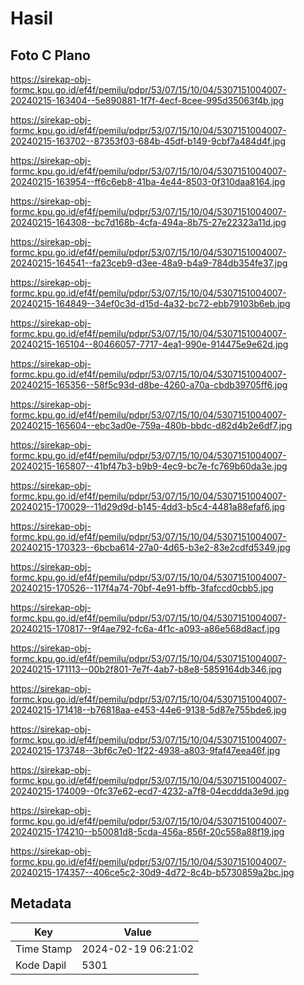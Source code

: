 # Hasil

## Foto C Plano

https://sirekap-obj-formc.kpu.go.id/ef4f/pemilu/pdpr/53/07/15/10/04/5307151004007-20240215-163404--5e890881-1f7f-4ecf-8cee-995d35063f4b.jpg

https://sirekap-obj-formc.kpu.go.id/ef4f/pemilu/pdpr/53/07/15/10/04/5307151004007-20240215-163702--87353f03-684b-45df-b149-9cbf7a484d4f.jpg

https://sirekap-obj-formc.kpu.go.id/ef4f/pemilu/pdpr/53/07/15/10/04/5307151004007-20240215-163954--ff6c6eb8-41ba-4e44-8503-0f310daa8164.jpg

https://sirekap-obj-formc.kpu.go.id/ef4f/pemilu/pdpr/53/07/15/10/04/5307151004007-20240215-164308--bc7d168b-4cfa-494a-8b75-27e22323a11d.jpg

https://sirekap-obj-formc.kpu.go.id/ef4f/pemilu/pdpr/53/07/15/10/04/5307151004007-20240215-164541--fa23ceb9-d3ee-48a9-b4a9-784db354fe37.jpg

https://sirekap-obj-formc.kpu.go.id/ef4f/pemilu/pdpr/53/07/15/10/04/5307151004007-20240215-164849--34ef0c3d-d15d-4a32-bc72-ebb79103b6eb.jpg

https://sirekap-obj-formc.kpu.go.id/ef4f/pemilu/pdpr/53/07/15/10/04/5307151004007-20240215-165104--80466057-7717-4ea1-990e-914475e9e62d.jpg

https://sirekap-obj-formc.kpu.go.id/ef4f/pemilu/pdpr/53/07/15/10/04/5307151004007-20240215-165356--58f5c93d-d8be-4260-a70a-cbdb39705ff6.jpg

https://sirekap-obj-formc.kpu.go.id/ef4f/pemilu/pdpr/53/07/15/10/04/5307151004007-20240215-165604--ebc3ad0e-759a-480b-bbdc-d82d4b2e6df7.jpg

https://sirekap-obj-formc.kpu.go.id/ef4f/pemilu/pdpr/53/07/15/10/04/5307151004007-20240215-165807--41bf47b3-b9b9-4ec9-bc7e-fc769b60da3e.jpg

https://sirekap-obj-formc.kpu.go.id/ef4f/pemilu/pdpr/53/07/15/10/04/5307151004007-20240215-170029--11d29d9d-b145-4dd3-b5c4-4481a88efaf6.jpg

https://sirekap-obj-formc.kpu.go.id/ef4f/pemilu/pdpr/53/07/15/10/04/5307151004007-20240215-170323--6bcba614-27a0-4d65-b3e2-83e2cdfd5349.jpg

https://sirekap-obj-formc.kpu.go.id/ef4f/pemilu/pdpr/53/07/15/10/04/5307151004007-20240215-170526--117f4a74-70bf-4e91-bffb-3fafccd0cbb5.jpg

https://sirekap-obj-formc.kpu.go.id/ef4f/pemilu/pdpr/53/07/15/10/04/5307151004007-20240215-170817--9f4ae792-fc6a-4f1c-a093-a86e568d8acf.jpg

https://sirekap-obj-formc.kpu.go.id/ef4f/pemilu/pdpr/53/07/15/10/04/5307151004007-20240215-171113--00b2f801-7e7f-4ab7-b8e8-5859164db346.jpg

https://sirekap-obj-formc.kpu.go.id/ef4f/pemilu/pdpr/53/07/15/10/04/5307151004007-20240215-171418--b76818aa-e453-44e6-9138-5d87e755bde6.jpg

https://sirekap-obj-formc.kpu.go.id/ef4f/pemilu/pdpr/53/07/15/10/04/5307151004007-20240215-173748--3bf6c7e0-1f22-4938-a803-9faf47eea46f.jpg

https://sirekap-obj-formc.kpu.go.id/ef4f/pemilu/pdpr/53/07/15/10/04/5307151004007-20240215-174009--0fc37e62-ecd7-4232-a7f8-04ecddda3e9d.jpg

https://sirekap-obj-formc.kpu.go.id/ef4f/pemilu/pdpr/53/07/15/10/04/5307151004007-20240215-174210--b50081d8-5cda-456a-856f-20c558a88f19.jpg

https://sirekap-obj-formc.kpu.go.id/ef4f/pemilu/pdpr/53/07/15/10/04/5307151004007-20240215-174357--406ce5c2-30d9-4d72-8c4b-b5730859a2bc.jpg


## Metadata

| Key        | Value               |
| ---------- | ------------------- |
| Time Stamp | 2024-02-19 06:21:02 |
| Kode Dapil | 5301                |



